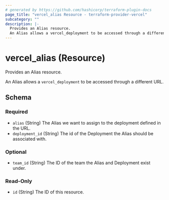 ```yaml
---
# generated by https://github.com/hashicorp/terraform-plugin-docs
page_title: "vercel_alias Resource - terraform-provider-vercel"
subcategory: ""
description: |-
  Provides an Alias resource.
  An Alias allows a vercel_deployment to be accessed through a different URL.
---
```


# vercel_alias (Resource)

Provides an Alias resource.

An Alias allows a `vercel_deployment` to be accessed through a different URL.



<!-- schema generated by tfplugindocs -->
## Schema

### Required

- `alias` (String) The Alias we want to assign to the deployment defined in the URL.
- `deployment_id` (String) The id of the Deployment the Alias should be associated with.

### Optional

- `team_id` (String) The ID of the team the Alias and Deployment exist under.

### Read-Only

- `id` (String) The ID of this resource.


